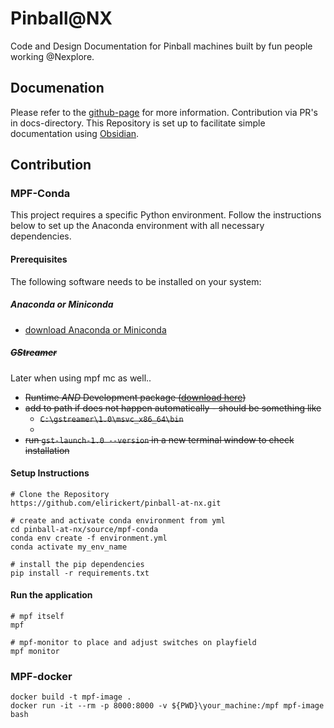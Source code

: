 # Pinball@NX
Code and Design Documentation for Pinball machines built by fun people working @Nexplore.

## Documenation
Please refer to the [github-page](https://elirickert.github.io/pinball-at-nx/) for more information. Contribution via PR's in docs-directory. This Repository is set up to facilitate simple documentation using [Obsidian](https://obsidian.md/).

## Contribution

### MPF-Conda
This project requires a specific Python environment. Follow the instructions below to set up the Anaconda environment with all necessary dependencies. 

#### Prerequisites 
The following software needs to be installed on your system:
##### Anaconda or Miniconda
- [download Anaconda or Miniconda](https://docs.conda.io/en/latest/miniconda.html)
##### ~~GStreamer~~
Later when using mpf mc as well..
- ~~Runtime *AND* Development package  ([download here](https://gstreamer.freedesktop.org/download/#windows))~~
- ~~add to path if does not happen automatically - should be something like~~ 
	- ~~`C:\gstreamer\1.0\msvc_x86_64\bin`~~ 
	- 
- ~~run `gst-launch-1.0 --version` in a new terminal window to check installation~~

#### Setup Instructions 
```shell
# Clone the Repository
https://github.com/elirickert/pinball-at-nx.git

# create and activate conda environment from yml
cd pinball-at-nx/source/mpf-conda
conda env create -f environment.yml
conda activate my_env_name

# install the pip dependencies
pip install -r requirements.txt
```

#### Run the application
```shell
# mpf itself
mpf

# mpf-monitor to place and adjust switches on playfield
mpf monitor
```


### MPF-docker
```shell
docker build -t mpf-image .
docker run -it --rm -p 8000:8000 -v ${PWD}\your_machine:/mpf mpf-image bash
```

